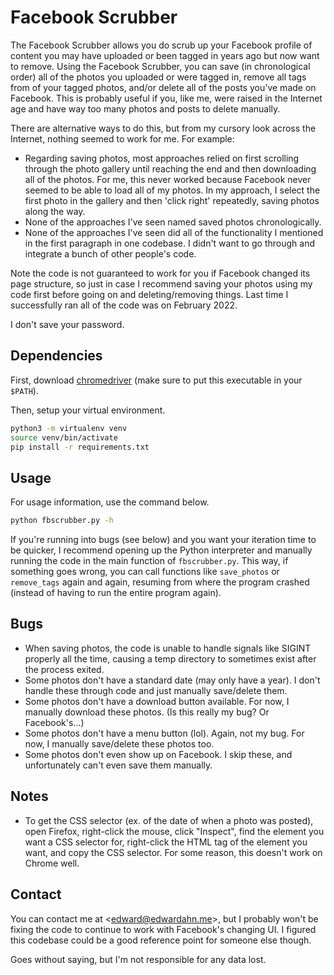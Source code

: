 # Facebook Scrubber

The Facebook Scrubber allows you do scrub up your Facebook profile of content
you may have uploaded or been tagged in years ago but now want to remove. Using
the Facebook Scrubber, you can save (in chronological order) all of the photos
you uploaded or were tagged in, remove all tags from of your tagged photos,
and/or delete all of the posts you've made on Facebook.  This is probably useful
if you, like me, were raised in the Internet age and have way too many photos
and posts to delete manually.

There are alternative ways to do this, but from my cursory look across the
Internet, nothing seemed to work for me. For example:
* Regarding saving photos, most approaches relied on first scrolling through the
  photo gallery until reaching the end and then downloading all of the photos.
  For me, this never worked because Facebook never seemed to be able to load all
  of my photos. In my approach, I select the first photo in the gallery and then
  'click right' repeatedly, saving photos along the way.
* None of the approaches I've seen named saved photos chronologically.
* None of the approaches I've seen did all of the functionality I mentioned in
  the first paragraph in one codebase. I didn't want to go through and integrate
  a bunch of other people's code.

Note the code is not guaranteed to work for you if Facebook changed its page
structure, so just in case I recommend saving your photos using my code first
before going on and deleting/removing things. Last time I successfully ran all
of the code was on February 2022.

I don't save your password.

## Dependencies

First, download [chromedriver](https://chromedriver.chromium.org/home) (make
sure to put this executable in your `$PATH`).

Then, setup your virtual environment.

```bash
python3 -m virtualenv venv
source venv/bin/activate
pip install -r requirements.txt
```

## Usage

For usage information, use the command below.

```bash
python fbscrubber.py -h
```

If you're running into bugs (see below) and you want your iteration time to be
quicker, I recommend opening up the Python interpreter and manually running the
code in the main function of `fbscrubber.py`. This way, if something goes wrong,
you can call functions like `save_photos` or `remove_tags` again and again,
resuming from where the program crashed (instead of having to run the entire
program again).

## Bugs

* When saving photos, the code is unable to handle signals like SIGINT properly
  all the time, causing a temp directory to sometimes exist after the process
  exited.
* Some photos don't have a standard date (may only have a year). I don't handle
  these through code and just manually save/delete them.
* Some photos don't have a download button available. For now, I manually
  download these photos. (Is this really my bug? Or Facebook's...)
* Some photos don't have a menu button (lol). Again, not my bug. For now, I
  manually save/delete these photos too.
* Some photos don't even show up on Facebook. I skip these, and unfortunately
  can't even save them manually.

## Notes

* To get the CSS selector (ex. of the date of when a photo was posted), open
  Firefox, right-click the mouse, click "Inspect", find the element you want a
  CSS selector for, right-click the HTML tag of the element you want, and copy
  the CSS selector. For some reason, this doesn't work on Chrome well.

## Contact

You can contact me at <<edward@edwardahn.me>>, but I probably won't be fixing
the code to continue to work with Facebook's changing UI. I figured this
codebase could be a good reference point for someone else though.

Goes without saying, but I'm not responsible for any data lost.

